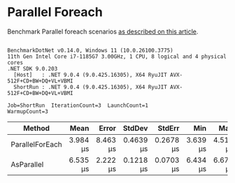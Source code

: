﻿# Parallel Foreach

Benchmark Parallel foreach scenarios [as described on this article](https://aaronbos.dev/posts/parallel-foreach-csharp).

```

BenchmarkDotNet v0.14.0, Windows 11 (10.0.26100.3775)
11th Gen Intel Core i7-1185G7 3.00GHz, 1 CPU, 8 logical and 4 physical cores
.NET SDK 9.0.203
  [Host]   : .NET 9.0.4 (9.0.425.16305), X64 RyuJIT AVX-512F+CD+BW+DQ+VL+VBMI
  ShortRun : .NET 9.0.4 (9.0.425.16305), X64 RyuJIT AVX-512F+CD+BW+DQ+VL+VBMI

Job=ShortRun  IterationCount=3  LaunchCount=1  
WarmupCount=3  

```
| Method          | Mean     | Error    | StdDev    | StdErr    | Min      | Max      | Op/s      | Gen0   | Gen1   | Allocated |
|---------------- |---------:|---------:|----------:|----------:|---------:|---------:|----------:|-------:|-------:|----------:|
| ParallelForEach | 3.984 μs | 8.463 μs | 0.4639 μs | 0.2678 μs | 3.639 μs | 4.511 μs | 251,033.5 | 1.8005 | 0.0305 |  10.46 KB |
| AsParallel      | 6.535 μs | 2.222 μs | 0.1218 μs | 0.0703 μs | 6.434 μs | 6.670 μs | 153,030.6 | 1.5106 | 0.0305 |   9.13 KB |
